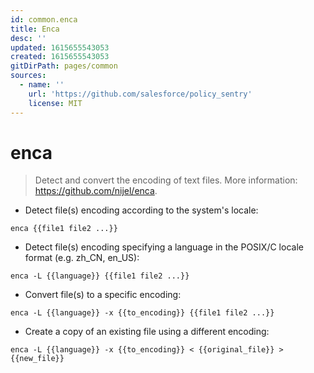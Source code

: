 ```yaml
---
id: common.enca
title: Enca
desc: ''
updated: 1615655543053
created: 1615655543053
gitDirPath: pages/common
sources:
  - name: ''
    url: 'https://github.com/salesforce/policy_sentry'
    license: MIT
---
```

# enca

> Detect and convert the encoding of text files.
> More information: <https://github.com/nijel/enca>.

- Detect file(s) encoding according to the system's locale:

`enca {{file1 file2 ...}}`

- Detect file(s) encoding specifying a language in the POSIX/C locale format (e.g. zh_CN, en_US):

`enca -L {{language}} {{file1 file2 ...}}`

- Convert file(s) to a specific encoding:

`enca -L {{language}} -x {{to_encoding}} {{file1 file2 ...}}`

- Create a copy of an existing file using a different encoding:

`enca -L {{language}} -x {{to_encoding}} < {{original_file}} > {{new_file}}`

